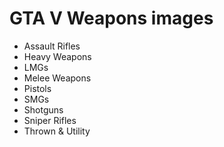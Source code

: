 # GTA V Weapons images

* Assault Rifles
* Heavy Weapons
* LMGs
* Melee Weapons
* Pistols
* SMGs
* Shotguns
* Sniper Rifles
* Thrown & Utility
